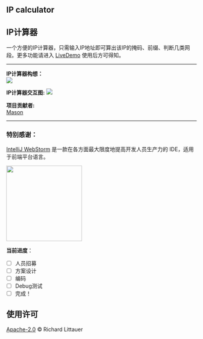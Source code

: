 ## IP calculator
## IP计算器  
一个方便的IP计算器，只需输入IP地址即可算出该IP的掩码、前缀、判断几类网段。更多功能请进入 [LiveDemo](https://school-of-automation-engineering.github.io/IP-calculator/source/index.html) 使用后方可得知。  
***  
**IP计算器构想：**  
<img src="https://school-of-automation-engineering.github.io/IP-calculator/img/LEO~PH%7DCZBS%25NPO01Q%7BWL%5BT.png">

**IP计算器交互图:**
<img src="img/IP计算器交互图.png"> 

**项目贡献者:**  
[Mason](https://github.com/mason369)

*** 
### 特别感谢：  
[IntelliJ WebStorm](https://zh.wikipedia.org/zh-hans/IntelliJ_IDEA) 是一款在各方面最大限度地提高开发人员生产力的 IDE，适用于前端平台语言。

<img src="https://resources.jetbrains.com/storage/products/company/brand/logos/WebStorm_icon.png?_gl=1*10616q8*_ga*MTEwMzE4MDQwOS4xNjU0NzQ0NjIw*_ga_9J976DJZ68*MTY1NTA5NzcyOC4yLjEuMTY1NTA5ODE3Ni42MA..&_ga=2.237879491.294686240.1655097729-1103180409.1654744620" width="200"/>

**当前进度**：
- [ ] 人员招募
- [ ] 方案设计
- [ ] 编码
- [ ] Debug测试
- [ ] 完成！ 
 
## 使用许可

[Apache-2.0](LICENSE) © Richard Littauer